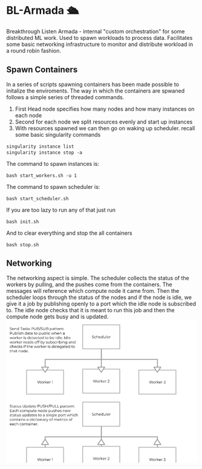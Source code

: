 # BL-Armada 🛳
Breakthrough Listen Armada - internal "custom orchestration" for some distributed ML work. Used to spawn workloads to process data. Facilitates some basic networking infrastructure to monitor and distribute workload in a round robin fashion. 

## Spawn Containers
In a series of scripts spawning containers has been made possible to initalize the enviroments. The way in which the containers are spwaned follows a simple series of threaded commands. 
1. First Head node specifies how many nodes and how many instances on each node
2. Second for each node we split resources evenly and start up instances
3. With resources spawned we can then go on waking up scheduler.
recall some basic singularity commands 
```
singularity instance list
singularity instance stop -a
```
The command to spawn instances is:
```
bash start_workers.sh -u 1
```
The command to spawn scheduler is:
```
bash start_scheduler.sh
```
If you are too lazy to run any of that just run
```
bash init.sh
```
And to clear everything and stop the all containers
```
bash stop.sh
```
## Networking
The networking aspect is simple. The scheduler collects the status of the workers by pulling, and the pushes come from the containers. The messages will reference which compute node it came from. Then the scheduler loops through the status of the nodes and 
if the node is idle, we give it a job by publishing openly to a port which the idle node is subscribed to. The idle node checks that 
it is meant to run this job and then the compute node gets busy and is updated. 
![alt text](network_pattern.png)